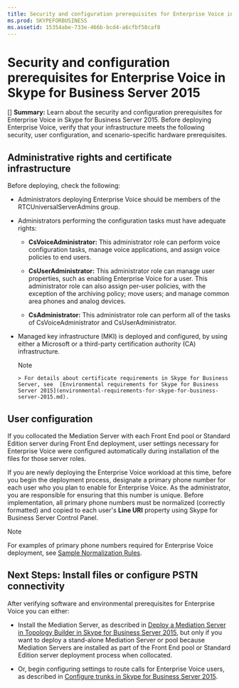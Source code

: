 ```yaml
---
title: Security and configuration prerequisites for Enterprise Voice in Skype for Business Server 2015
ms.prod: SKYPEFORBUSINESS
ms.assetid: 15354abe-733e-466b-bcd4-a6cfbf58caf8
---
```



# Security and configuration prerequisites for Enterprise Voice in Skype for Business Server 2015
[] **Summary:** Learn about the security and configuration prerequisites for Enterprise Voice in Skype for Business Server 2015.
Before deploying Enterprise Voice, verify that your infrastructure meets the following security, user configuration, and scenario-specific hardware prerequisites. 
  
    
    


## Administrative rights and certificate infrastructure

Before deploying, check the following:
  
    
    

- Administrators deploying Enterprise Voice should be members of the RTCUniversalServerAdmins group.
    
  
- Administrators performing the configuration tasks must have adequate rights:
    
  - **CsVoiceAdministrator:** This administrator role can perform voice configuration tasks, manage voice applications, and assign voice policies to end users.
    
  
  - **CsUserAdministrator:** This administrator role can manage user properties, such as enabling Enterprise Voice for a user. This administrator role can also assign per-user policies, with the exception of the archiving policy; move users; and manage common area phones and analog devices.
    
  
  - **CsAdministrator:** This administrator role can perform all of the tasks of CsVoiceAdministrator and CsUserAdministrator.
    
  
- Managed key infrastructure (MKI) is deployed and configured, by using either a Microsoft or a third-party certification authority (CA) infrastructure.
    
    > [!NOTE]
      > For details about certificate requirements in Skype for Business Server, see  [Environmental requirements for Skype for Business Server 2015](environmental-requirements-for-skype-for-business-server-2015.md). 

## User configuration

If you collocated the Mediation Server with each Front End pool or Standard Edition server during Front End deployment, user settings necessary for Enterprise Voice were configured automatically during installation of the files for those server roles.
  
    
    
If you are newly deploying the Enterprise Voice workload at this time, before you begin the deployment process, designate a primary phone number for each user who you plan to enable for Enterprise Voice. As the administrator, you are responsible for ensuring that this number is unique. Before implementation, all primary phone numbers must be normalized (correctly formatted) and copied to each user's **Line URI** property using Skype for Business Server Control Panel.
  
    
    

> [!NOTE]
> For examples of primary phone numbers required for Enterprise Voice deployment, see  [Sample Normalization Rules](plan-for-outbound-voice-routing-in-skype-for-business-server-2015.md#BKMK_SampleNormalizationRules). 
  
    
    


## Next Steps: Install files or configure PSTN connectivity

After verifying software and environmental prerequisites for Enterprise Voice you can either:
  
    
    

- Install the Mediation Server, as described in  [Deploy a Mediation Server in Topology Builder in Skype for Business Server 2015](deploy-a-mediation-server-in-topology-builder-in-skype-for-business-server-2015.md), but only if you want to deploy a stand-alone Mediation Server or pool because Mediation Servers are installed as part of the Front End pool or Standard Edition server deployment process when collocated.
    
  
- Or, begin configuring settings to route calls for Enterprise Voice users, as described in  [Configure trunks in Skype for Business Server 2015](configure-trunks-in-skype-for-business-server-2015.md).
    
  

